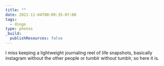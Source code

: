 ```yaml
---
title: ""
date: 2021-11-04T00:09:35-07:00
tags:
  - dingo
type: photos
_build:
  publishResources: false
---
```


I miss keeping a lightweight journaling reel of life snapshots, basically instagram without the other people or tumblr without tumblr, so here it is.
